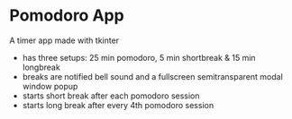 # Pomodoro App

A timer app made with tkinter
* has three setups: 25 min pomodoro, 5 min shortbreak & 15 min longbreak
* breaks are notified bell sound and a fullscreen semitransparent modal window popup
* starts short break after each pomodoro session
* starts long break after every 4th pomodoro session